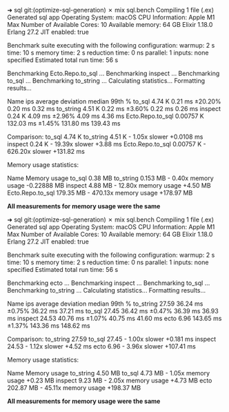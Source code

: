 ➜  sql git:(optimize-sql-generation) ✗ mix sql.bench
Compiling 1 file (.ex)
Generated sql app
Operating System: macOS
CPU Information: Apple M1 Max
Number of Available Cores: 10
Available memory: 64 GB
Elixir 1.18.0
Erlang 27.2
JIT enabled: true

Benchmark suite executing with the following configuration:
warmup: 2 s
time: 10 s
memory time: 2 s
reduction time: 0 ns
parallel: 1
inputs: none specified
Estimated total run time: 56 s

Benchmarking Ecto.Repo.to_sql ...
Benchmarking inspect ...
Benchmarking to_sql ...
Benchmarking to_string ...
Calculating statistics...
Formatting results...

Name                       ips        average  deviation         median         99th %
to_sql                  4.74 K        0.21 ms    ±20.20%        0.20 ms        0.32 ms
to_string               4.51 K        0.22 ms     ±3.60%        0.22 ms        0.26 ms
inspect                 0.24 K        4.09 ms     ±2.96%        4.09 ms        4.36 ms
Ecto.Repo.to_sql     0.00757 K      132.03 ms     ±1.45%      131.80 ms      139.43 ms

Comparison:
to_sql                  4.74 K
to_string               4.51 K - 1.05x slower +0.0108 ms
inspect                 0.24 K - 19.39x slower +3.88 ms
Ecto.Repo.to_sql     0.00757 K - 626.20x slower +131.82 ms

Memory usage statistics:

Name                Memory usage
to_sql                   0.38 MB
to_string               0.153 MB - 0.40x memory usage -0.22888 MB
inspect                  4.88 MB - 12.80x memory usage +4.50 MB
Ecto.Repo.to_sql       179.35 MB - 470.13x memory usage +178.97 MB

**All measurements for memory usage were the same**

➜  sql git:(optimize-sql-generation) ✗ mix sql.bench
Compiling 1 file (.ex)
Generated sql app
Operating System: macOS
CPU Information: Apple M1 Max
Number of Available Cores: 10
Available memory: 64 GB
Elixir 1.18.0
Erlang 27.2
JIT enabled: true

Benchmark suite executing with the following configuration:
warmup: 2 s
time: 10 s
memory time: 2 s
reduction time: 0 ns
parallel: 1
inputs: none specified
Estimated total run time: 56 s

Benchmarking ecto ...
Benchmarking inspect ...
Benchmarking to_sql ...
Benchmarking to_string ...
Calculating statistics...
Formatting results...

Name                ips        average  deviation         median         99th %
to_string         27.59       36.24 ms     ±0.75%       36.22 ms       37.21 ms
to_sql            27.45       36.42 ms     ±0.47%       36.39 ms       36.93 ms
inspect           24.53       40.76 ms     ±1.07%       40.75 ms       41.60 ms
ecto               6.96      143.65 ms     ±1.37%      143.36 ms      148.62 ms

Comparison:
to_string         27.59
to_sql            27.45 - 1.00x slower +0.181 ms
inspect           24.53 - 1.12x slower +4.52 ms
ecto               6.96 - 3.96x slower +107.41 ms

Memory usage statistics:

Name         Memory usage
to_string         4.50 MB
to_sql            4.73 MB - 1.05x memory usage +0.23 MB
inspect           9.23 MB - 2.05x memory usage +4.73 MB
ecto            202.87 MB - 45.11x memory usage +198.37 MB

**All measurements for memory usage were the same**
